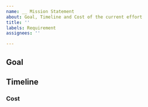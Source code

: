```yaml
---
name: __ Mission Statement
about: Goal, Timeline and Cost of the current effort
title: ''
labels: Requirement
assignees: ''

---
```


## Goal


## Timeline


### Cost
